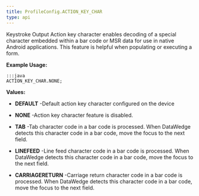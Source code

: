 ```yaml
---
title: ProfileConfig.ACTION_KEY_CHAR
type: api
---
```



Keystroke Output Action key character enables decoding of a special character embedded within a bar code or MSR data for use in native Android applications. 
 This feature is helpful when populating or executing a form.
 
 

**Example Usage:**
	
	:::java	
	ACTION_KEY_CHAR.NONE;


**Values:**

* **DEFAULT** -Default action key character configured on the device

* **NONE** -Action key character feature is disabled.

* **TAB** -Tab character code in a bar code is processed. 
 When DataWedge detects this character code in a bar code, move the focus to the next field.

* **LINEFEED** -Line feed character code in a bar code is processed. 
 When DataWedge detects this character code in a bar code, move the focus to the next field.

* **CARRIAGERETURN** -Carriage return character code in a bar code is processed. 
 When DataWedge detects this character code in a bar code, move the focus to the next field.

